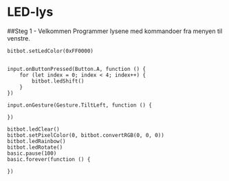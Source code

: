 # LED-lys


##Steg 1 - Velkommen
Programmer lysene med kommandoer fra menyen til venstre.



```template
bitbot.setLedColor(0xFF0000)


```

```ghost
input.onButtonPressed(Button.A, function () {
    for (let index = 0; index < 4; index++) {
        bitbot.ledShift()
    }
})

input.onGesture(Gesture.TiltLeft, function () {
	
})

bitbot.ledClear()
bitbot.setPixelColor(0, bitbot.convertRGB(0, 0, 0))
bitbot.ledRainbow()
bitbot.ledRotate()
basic.pause(100)
basic.forever(function () {
	
})
